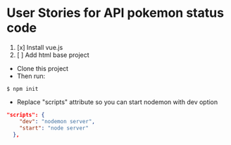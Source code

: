 # User Stories for API pokemon status code

1. [x] Install vue.js
2. [ ] Add html base project



- Clone this project
- Then run:
  
```shell
$ npm init
```


- Replace "scripts" attribute so you can start nodemon with dev option

```package.json
"scripts": {
    "dev": "nodemon server",
    "start": "node server"
  },
```

